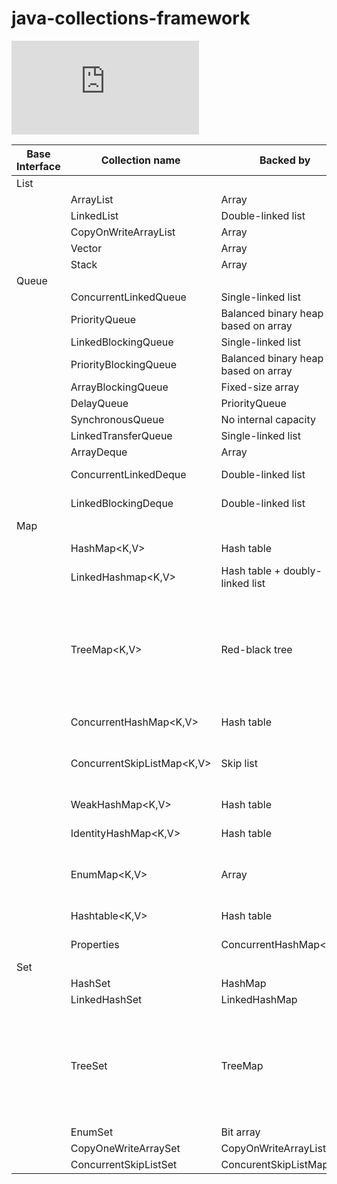 # java-collections-framework

![](https://github.com/keramiozsoy/java-collections-framework/blob/master/README.md)


| Base Interface  | Collection name  | Backed by      | Duplicates      | Syncronized     | Thread safe     | Iterator type
| --------------- | --------------- | --------------- | --------------- | --------------- | --------------- | --------------- |
|List|||
|| ArrayList<E> | Array| yes | yes | no | no | fail-fast |
|| LinkedList<E> |  Double-linked list| yes | yes | no | no | fail-fast |
|| CopyOnWriteArrayList<E> |  Array| yes | yes | no | yes | snapshat-style |
|| Vector<E> |  Array| yes | yes | yes | yes | fail-fast |
|| Stack<E> | Array| yes | yes | yes | yes | fail-fast |
|Queue||
|| ConcurrentLinkedQueue<E> | Single-linked list| yes | no | no | yes | weakly consistent |
|| PriorityQueue<E> | Balanced binary heap based on array| yes | no | no | no | fail-fast |
|| LinkedBlockingQueue<E> | Single-linked list| yes | no | no |yes | weakly consistent |
|| PriorityBlockingQueue<E> | Balanced binary heap based on array | yes | no | no |yes | snapshat-style |
|| ArrayBlockingQueue<E> | Fixed-size array| yes | no | no |yes |weakly consistent |
|| DelayQueue<E> | PriorityQueue<E>| yes | no | no |yes | snapshot-style |
|| SynchronousQueue<E> | No internal capacity| yes | no | no | yes | Collections.emptyIterator |
|| LinkedTransferQueue<E> | Single-linked list| yes | no | no |yes | weakly consistent |
|| ArrayDeque<E> | Array | yes | no | no | no |fail-fast |
|| ConcurrentLinkedDeque<E> | Double-linked list | yes | no |  yes | weakly consistent |
|| LinkedBlockingDeque<E> | Double-linked list | yes | no | yes | weakly consistent |
| Map | | 
|| HashMap<K,V> | Hash table | Only values | Null key and null values | no | no | fail-fast |
|| LinkedHashmap<K,V> | Hash table + doubly-linked list | Only values |  Null key and null values | no |no | fail-fast |
|| TreeMap<K,V> | Red-black tree | Only values | Doesnt permit null keys if natural sorting is used or Comparator doesnt accept nulls | no |no | fail-fast |
|| ConcurrentHashMap<K,V> | Hash table | Only values | no | no | yes| Reflect the state at some point of time after creation |
|| ConcurrentSkipListMap<K,V> | Skip list | Only values | Null keys forbidden but values allowed | no | yes |weakly consistent |
|| WeakHashMap<K,V> | Hash table| Only values | Null key and null values | no | no | fail-fast |
|| IdentityHashMap<K,V> | Hash table | Only values | Null key and null values | no | no |fail-fast |
|| EnumMap<K,V> | Array | Only values | Null keys forbidden but values allowed | no | no |weakly consistent |
|| Hashtable<K,V> |  Hash table| Only values | no | yes | yes |fail-fast |
|| Properties | ConcurrentHashMap<K,V> | Only values |no | yes | yes | not guaranteeed to fail-fast |
|Set||
|| HashSet<E> |  HashMap|  No | yes | no | no | fail-fast |
|| LinkedHashSet<E> | LinkedHashMap| No | yes | no | no |fail-fast |
|| TreeSet<E> | TreeMap| No | Doesnt permit null keys if natural sorting is used or Comparator doesnt accept nulls | no | no |  fail-fast| 
|| EnumSet<E> | Bit array| No | No | no | no |  weakly consistent |
|| CopyOneWriteArraySet<E > | CopyOnWriteArrayList| No | yes | no | yes |snapshot-style |
|| ConcurrentSkipListSet<E> | ConcurentSkipListMap| No | No  | no | yes |weakly consistent |

